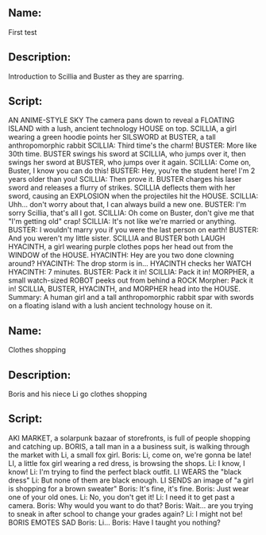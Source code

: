 ## Name:
First test
## Description:
Introduction to Scillia and Buster as they are sparring.
## Script:
AN ANIME-STYLE SKY
The camera pans down to reveal a FLOATING ISLAND with a lush, ancient technology HOUSE on top.
SCILLIA, a girl wearing a green hoodie points her SILSWORD at BUSTER, a tall anthropomorphic rabbit
SCILLIA: Third time's the charm!
BUSTER: More like 30th time.
BUSTER swings his sword at SCILLIA, who jumps over it, then swings her sword at BUSTER, who jumps over it again.
SCILLIA: Come on, Buster, I know you can do this!
BUSTER: Hey, you're the student here! I'm 2 years older than you!
SCILLIA: Then prove it.
BUSTER charges his laser sword and releases a flurry of strikes. SCILLIA deflects them with her sword, causing an EXPLOSION when the projectiles hit the HOUSE.
SCILLIA: Uhh... don't worry about that, I can always build a new one.
BUSTER: I'm sorry Scillia, that's all I got.
SCILLIA: Oh come on Buster, don't give me that "I'm getting old" crap!
SCILLIA: It's not like we're married or anything.
BUSTER: I wouldn't marry you if you were the last person on earth!
BUSTER: And you weren't my little sister.
SCILLIA and BUSTER both LAUGH
HYACINTH, a girl wearing purple clothes pops her head out from the WINDOW of the HOUSE.
HYACINTH: Hey are you two done clowning around?
HYACINTH: The drop storm is in...
HYACINTH checks her WATCH
HYACINTH: 7 minutes.
BUSTER: Pack it in!
SCILLIA: Pack it in!
MORPHER, a small watch-sized ROBOT peeks out from behind a ROCK
Morpher: Pack it in!
SCILLIA, BUSTER, HYACINTH, and MORPHER head into the HOUSE.
Summary: A human girl and a tall anthropomorphic rabbit spar with swords on a floating island with a lush ancient technology house on it.

## Name:
Clothes shopping
## Description:
Boris and his niece Li go clothes shopping
## Script:
AKI MARKET, a solarpunk bazaar of storefronts, is full of people shopping and catching up.
BORIS, a tall man in a a business suit, is walking through the market with Li, a small fox girl.
Boris: Li, come on, we're gonna be late!
LI, a little fox girl wearing a red dress, is browsing the shops.
Li: I know, I know!
Li: I'm trying to find the perfect black outfit.
LI WEARS the "black dress"
Li: But none of them are black enough.
LI SENDS an image of "a girl is shopping for a brown sweater"
Boris: It's fine, it's fine.
Boris: Just wear one of your old ones.
Li: No, you don't get it!
Li: I need it to get past a camera.
Boris: Why would you want to do that?
Boris: Wait... are you trying to sneak in after school to change your grades again?
Li: I might not be!
BORIS EMOTES SAD
Boris: Li...
Boris: Have I taught you nothing?